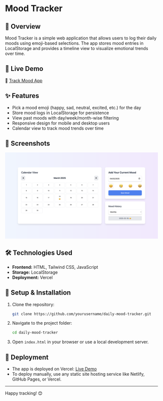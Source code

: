 # Mood Tracker

## 🌟 Overview
Mood Tracker is a simple web application that allows users to log their daily moods using emoji-based selections. The app stores mood entries in LocalStorage and provides a timeline view to visualize emotional trends over time.

## 🚀 Live Demo
🔗 [Track Mood App](https://track-mood.vercel.app/)

## ✨ Features
- Pick a mood emoji (happy, sad, neutral, excited, etc.) for the day
- Store mood logs in LocalStorage for persistence
- View past moods with day/week/month-wise filtering
- Responsive design for mobile and desktop users
- Calendar view to track mood trends over time

## 📸 Screenshots
![Screenshot](screenshot/desktop.png)


## 🛠️ Technologies Used
- **Frontend:** HTML, Tailwind CSS, JavaScript
- **Storage:** LocalStorage
- **Deployment:** Vercel

## 🔧 Setup & Installation
1. Clone the repository:
   ```sh
   git clone https://github.com/yourusername/daily-mood-tracker.git
   ```
2. Navigate to the project folder:
   ```sh
   cd daily-mood-tracker
   ```
3. Open `index.html` in your browser or use a local development server.

## 🚀 Deployment
- The app is deployed on Vercel: [Live Demo](https://track-mood.vercel.app/)
- To deploy manually, use any static site hosting service like Netlify, GitHub Pages, or Vercel.


---
Happy tracking! 😊

